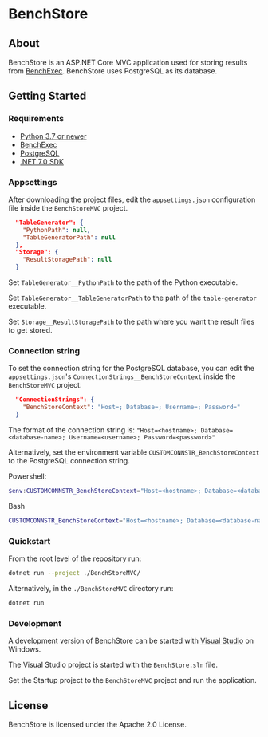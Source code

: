 # BenchStore
## About
BenchStore is an ASP.NET Core MVC application used for storing results from [BenchExec](https://github.com/sosy-lab/benchexec). BenchStore uses PostgreSQL as its database.

## Getting Started
### Requirements
- [Python 3.7 or newer](https://www.python.org/downloads/)
- [BenchExec](https://github.com/sosy-lab/benchexec)
- [PostgreSQL](https://www.postgresql.org/download/)
- [.NET 7.0 SDK](https://dotnet.microsoft.com/en-us/download)

### Appsettings
After downloading the project files, edit the `appsettings.json` configuration file inside the `BenchStoreMVC` project.
```json
  "TableGenerator": {
    "PythonPath": null,
    "TableGeneratorPath": null
  },
  "Storage": {
    "ResultStoragePath": null
  }
```
Set `TableGenerator__PythonPath` to the path of the Python executable.

Set `TableGenerator__TableGeneratorPath` to the path of the `table-generator` executable.

Set `Storage__ResultStoragePath` to the path where you want the result files to get stored.

### Connection string
To set the connection string for the PostgreSQL database, you can edit the `appsettings.json`'s `ConnectionStrings__BenchStoreContext` inside the `BenchStoreMVC` project.
```json
  "ConnectionStrings": {
    "BenchStoreContext": "Host=; Database=; Username=; Password="
  }
```
The format of the connection string is: `"Host=<hostname>; Database=<database-name>; Username=<username>; Password=<password>"`

Alternatively, set the environment variable `CUSTOMCONNSTR_BenchStoreContext` to the PostgreSQL connection string.

Powershell:
```powershell
$env:CUSTOMCONNSTR_BenchStoreContext="Host=<hostname>; Database=<database-name>; Username=<username>; Password=<password>"
```

Bash
```bash
CUSTOMCONNSTR_BenchStoreContext="Host=<hostname>; Database=<database-name>; Username=<username>; Password=<password>"
```

### Quickstart
From the root level of the repository run:
```bash
dotnet run --project ./BenchStoreMVC/
```

Alternatively, in the `./BenchStoreMVC` directory run:
```bash
dotnet run
```

### Development
A development version of BenchStore can be started with [Visual Studio](https://visualstudio.microsoft.com/) on Windows.

The Visual Studio project is started with the `BenchStore.sln` file.

Set the Startup project to the `BenchStoreMVC` project and run the application.

## License
BenchStore is licensed under the Apache 2.0 License.